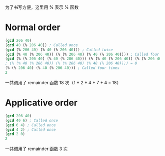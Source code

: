 为了书写方便，这里用 % 表示 % 函数

# Normal order

```scheme
(gcd 206 40)
(gcd 40 (% 206 40)) ; Called once
(gcd (% 206 40) (% 40 (% 206 40))) ; Called twice
(gcd (% 40 (% 206 40)) (% (% 206 40) (% 40 (% 206 40)))) ; Called four times
(gcd (% (% 206 40) (% 40 (% 206 40))) (% (% 40 (% 206 40)) (% (% 206 40) (% 40 (% 206 40))))) ; Called seven times
; (% (% 40 (% 206 40)) (% (% 206 40) (% 40 (% 206 40)))) = 0
(% (% 206 40) (% 40 (% 206 40))) ; Called four times
2
```

一共调用了 remainder 函数 18 次（1 + 2 + 4 + 7 + 4 = 18）

# Applicative order

```scheme
(gcd 206 40)
(gcd 40 6) ; Called once
(gcd 6 4) ; Called once
(gcd 4 2) ; Called once
(gcd 2 0)
2
```

一共调用了 remainder 函数 3 次
